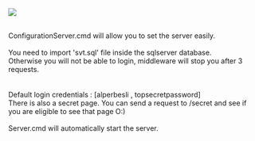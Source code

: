 <img align="center" src=https://github.com/alper5li/Software_Validation_Project/assets/52427612/8229a0ac-ab7f-480f-9a6c-e5c7cc389404>
</br></br>

ConfigurationServer.cmd will allow you to set the server easily.</br></br>
You need to import 'svt.sql' file inside the sqlserver database.</br>
Otherwise you will not be able to login, middleware will stop you after 3 requests. </br></br></br>
Default login credentials : [alperbesli , topsecretpassword]</br>
There is also a secret page. You can send a request to /secret and see if you are eligible to see that page O:) </br></br>
Server.cmd will automatically start the server.

